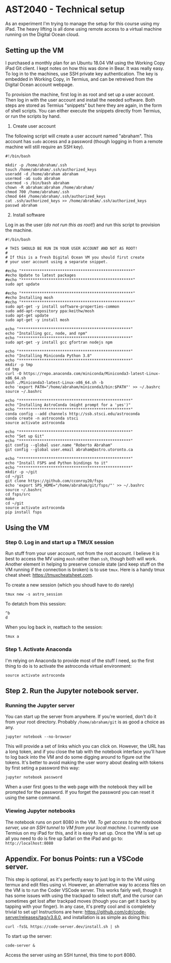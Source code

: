 # AST2040 - Technical setup 

As an experiment I'm trying to manage the setup for this course using my iPad. The heavy lifting is all done using remote access to a virtual machine running on the Digital Ocean cloud.

## Setting up the VM

I purchased a monthly plan for an Ubuntu 18.04 VM using the Working Copy iPad Git client. I kept notes on how this was done in Bear. It was really easy. To log in to the machines, use SSH private key authentication. The key is embedded in Working Copy, in Termius, and can be retreived from the Digital Ocean account webpage. 


To provision the machine, first log in as root and set up a user account. Then log in with the user account and install the needed software. Both steps are stored as Termius "snippets" but here they are again, in the form of shell scripts. You can either execute the snippets directly from Termius, or run the scripts by hand.

1. Create user account

The following script will create a user account named "abraham". This account has `sudo` access and a password (though logging in from a remote machine will still require an SSH key).

```
#!/bin/bash

mkdir -p /home/abraham/.ssh
touch /home/abraham/.ssh/authorized_keys
useradd -d /home/abraham abraham
usermod -aG sudo abraham
usermod -s /bin/bash abraham
chown -R abraham:abraham /home/abraham/
chmod 700 /home/abraham/.ssh
chmod 644 /home/abraham/.ssh/authorized_keys
cat .ssh/authorized_keys >> /home/abraham/.ssh/authorized_keys
passwd abraham
```

2. Install software

Log in as the user (_do not run this as root!_) and run this script to provision the machine.

```
#!/bin/bash

# THIS SHOULD BE RUN IN YOUR USER ACCOUNT AND NOT AS ROOT!
# 
# If this is a fresh Digital Ocean VM you should first create 
# your user account using a separate snippet.

#echo "*************************************************"
#echo Update to latest packages
#echo "*************************************************"
sudo apt update

#echo "*************************************************"
#echo Installing mosh
#echo "*************************************************"
sudo apt-get -y install software-properties-common
sudo add-apt-repository ppa:keithw/mosh
sudo apt-get update
sudo apt-get -y install mosh

echo "*************************************************"
echo "Installing gcc, node, and npm"
echo "*************************************************"
sudo apt-get -y install gcc gfortran nodejs npm

echo "*************************************************"
echo "Installing Miniconda Python 3.8"
echo "*************************************************"
mkdir -p tmp
cd tmp
curl -O https://repo.anaconda.com/miniconda/Miniconda3-latest-Linux-x86_64.sh
bash ./Miniconda3-latest-Linux-x86_64.sh -b
echo 'export PATH="/home/abraham/miniconda3/bin:$PATH"' >> ~/.bashrc
source ~/.bashrc

echo "*************************************************"
echo "Installing AstroConda (might prompt for a 'yes')"
echo "*************************************************"
conda config --add channels http://ssb.stsci.edu/astroconda
conda create -n astroconda stsci
source activate astroconda

echo "*************************************************"
echo "Set up Git"
echo "*************************************************"
git config --global user.name "Roberto Abraham"
git config --global user.email abraham@astro.utoronto.ca

echo "*************************************************"
echo "Install FSPS and Python bindings to it"
echo "*************************************************"
mkdir -p ~/git
cd ~/git
git clone https://github.com/cconroy20/fsps
echo 'export SPS_HOME="/home/abraham/git/fsps/"' >> ~/.bashrc
source ~/.bashrc
cd fsps/src
make
cd ~/git
source activate astroconda
pip install fsps

```

## Using the VM

### Step 0. Log in and start up a TMUX session

Run stuff from your user account, not from the root account. I believe it is best to access the MV using `mosh` rather than `ssh`, though both will work. Another element in helping to preserve console state (and keep stuff on the VM running if the connection is broken) is to use `tmux`. Here is a handy tmux cheat sheet: https://tmuxcheatsheet.com.

To create a new session (which you shoudl have to do rarely)

```
tmux new -s astro_session
```

To detatch from this session:

```
^b
d
```

When you log back in, reattach to the session:

```
tmux a
```

### Step 1. Activate Anaconda

I'm relying on Anaconda to provide most of the stuff I need, so the first thing to do is to activate the astroconda virtual environment:

```
source activate astroconda
```

## Step 2. Run the Jupyter notebook server. 

### Running the Jupyter server

You can start up the server from anywhere. If you're worried, don't do it from your root directory. Probably `/home/abraham/git` is as good a choice as any.

```
jupyter notebook --no-browser
```

This will provide a set of links which you can click on. However, the URL has a long token, and if you close the tab with the notebook interface you'll have to log back into the VM and do some digging around to figure out the tokens. It's better to avoid making the user worry about dealing with tokens by first seting a password this way:

```
jupyter notebook password
```

When a user first goes to the web page with the notebook they will be prompted for the password. If you forget the password you can reset it using the same command.

### Viewing Jupyter notebooks

The notebook runs on port 8080 in the VM. _To get access to the notebook server, use an SSH tunnel to VM from your local machine_. I currently use Termius on my iPad for this, and it is easy to set up. Once the VM is set up all you need to do is fire up Safari on the iPad and go to: `http://localhost:8080`


## Appendix. For bonus Points: run a VSCode server.

This step is optional, as it's perfectly easy to just log in to the VM using termux and 
edit files using vi. However, an alternative way to access files on the VM is to run the Coder VSCode server. This works fairly well, though it has some issues with using the trackpad to select stuff, and the cursor can sometimes get lost after trackpad moves (though you can get it back by tapping with your finger). In any case, it's pretty cool and is completely trivial to set up! Instructions are here: https://github.com/cdr/code-server/releases/tag/v3.8.0, and installation is as simple as doing this:

```
curl -fsSL https://code-server.dev/install.sh | sh
```

To start up the server:

```
code-server &
```

Access the server using an SSH tunnel, this time to port 8080.
